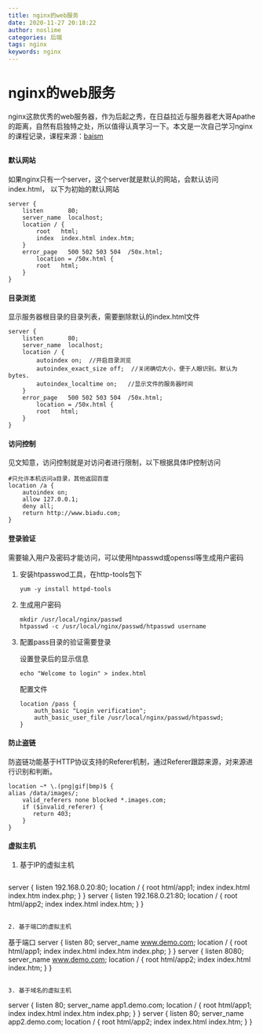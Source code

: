 ```yaml
---
title: nginx的web服务
date: 2020-11-27 20:18:22
author: noslime
categories: 后端
tags: nginx
keywords: nginx
---
```


# nginx的web服务

nginx这款优秀的web服务器，作为后起之秀，在日益拉近与服务器老大哥Apathe的距离，自然有启独特之处，所以值得认真学习一下。本文是一次自己学习nginx的课程记录，课程来源：[baism] 

[baism]: https://www.bilibili.com/video/BV1fr4y1c7Gz

## 

#### **默认网站**

如果nginx只有一个server，这个server就是默认的网站，会默认访问index.html， 以下为初始的默认网站

```
server {
    listen       80;
    server_name  localhost;
    location / {
        root   html;
        index  index.html index.htm;
    }
    error_page   500 502 503 504  /50x.html;
    	location = /50x.html {
        root   html;
    }
}
```

#### **目录浏览**

显示服务器根目录的目录列表，需要删除默认的index.html文件

```
server {
    listen       80;
    server_name  localhost;
    location / {
        autoindex on;  //开启目录浏览
        autoindex_exact_size off;  //关闭确切大小，便于人眼识别。默认为bytes.
        autoindex_localtime on;   //显示文件的服务器时间
    }
    error_page   500 502 503 504  /50x.html;
    	location = /50x.html {
        root   html;
    }
}
```

####  **访问控制**

见文知意，访问控制就是对访问者进行限制，以下根据具体IP控制访问

```config
#只允许本机访问a目录，其他返回百度
location /a {
    autoindex on;
    allow 127.0.0.1;
    deny all;
    return http://www.biadu.com;
}

```

#### **登录验证**

需要输入用户及密码才能访问，可以使用htpasswd或openssl等生成用户密码

1. 安装htpasswod工具，在http-tools包下

   ```shell 
   yum -y install httpd-tools
   ```

2. 生成用户密码

   ```shell
   mkdir /usr/local/nginx/passwd
   htpasswd -c /usr/local/nginx/passwd/htpasswd username
   ```

   

3. 配置pass目录的验证需要登录

   设置登录后的显示信息

   ```shell
   echo "Welcome to login" > index.html
   ```

   配置文件

   ```
   location /pass {
       auth_basic "Login verification";
       auth_basic_user_file /usr/local/nginx/passwd/htpasswd;
   }
   
   ```

#### **防止盗链**

防盗链功能基于HTTP协议支持的Referer机制，通过Referer跟踪来源，对来源进行识别和判断。

```
location ~* \.(png|gif|bmp)$ {
alias /data/images/;
	valid_referers none blocked *.images.com;
    if ($invalid_referer) {
       return 403;
    }
}
```

#### 虚拟主机

1. 基于IP的虚拟主机 

   ```
server {
       listen       192.168.0.20:80;
       location / {
           root   html/app1;
           index  index.html index.htm index.php;
       }
   }
   server {
       listen       192.168.0.21:80;
   	location / {
           root   html/app2;
           index  index.html index.htm;
       }
   }
   
   ```
   
2. 基于端口的虚拟主机

   ```
   基于端口
   server {
       listen       80;
       server_name  www.demo.com;
       location / {
           root   html/app1;
           index  index.html index.htm index.php;
       }
   }
   server {
       listen       8080;
       server_name  www.demo.com;
       location / {
           root   html/app2;
           index  index.html index.htm;
       }
   }
   ```

3. 基于域名的虚拟主机

   ```
   server {
       listen       80;
       server_name  app1.demo.com;
       location / {
           root   html/app1;
           index  index.html index.htm index.php;
       }
   }
   server {
       listen       80;
       server_name  app2.demo.com;
       location / {
           root   html/app2;
           index  index.html index.htm;
       }
   }
   ```

   